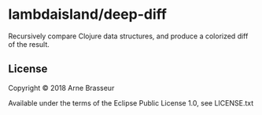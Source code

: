 # lambdaisland/deep-diff

Recursively compare Clojure data structures, and produce a colorized diff of the result.

## License

Copyright &copy; 2018 Arne Brasseur

Available under the terms of the Eclipse Public License 1.0, see LICENSE.txt
